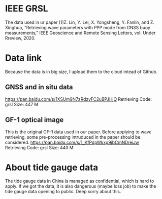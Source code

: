 # IEEE GRSL
The data used in ur paper [1]Z. Lin, Y. Lei, X. Yongsheng, Y. Fanlin, and Z. Xinghua, “Retrieving wave parameters with PPP mode from GNSS buoy measurements,” IEEE Geoscience and Remote Sensing Letters, vol. Under Rreview, 2020.

# Data link
Because the data is in big size, I upload them to the cloud intead of Github.
## GNSS and in situ data
https://pan.baidu.com/s/1XSUm9N7zRdzvFC2uBPJHjQ 
Retrieving Code: grsl 
Size: 447 M

## GF-1 optical image
This is the original GF-1 data used in our paper. Before applying to wave retrieving, some pre-processing intruduced in the paper should be considered.
https://pan.baidu.com/s/1_KfPdpWkxp9jbCmNDreiJw 
Retrieving Code: grsl 
Size: 440 M

# About tide gauge data
The tide gauge data in China is managed as confidential, which is hard to apply. If we got the data, it is also dangerous (maybe loss job) to make the tide gauge data opening to public. Deep sorry about this.

